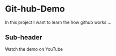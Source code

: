 # Git-hub-Demo

In this project I want to learn the how github works....

## Sub-header 

Watch the demo on  YouTube

